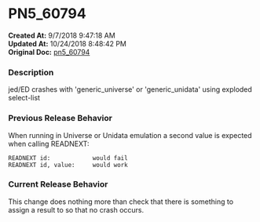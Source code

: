 # PN5_60794

**Created At:** 9/7/2018 9:47:18 AM  
**Updated At:** 10/24/2018 8:48:42 PM  
**Original Doc:** [pn5_60794](https://docs.jbase.com/48420-5-7-1-release-notes/pn5_60794)  


### Description

jed/ED crashes with 'generic\_universe' or 'generic\_unidata' using exploded select-list



### Previous Release Behavior

When running in Universe or Unidata emulation a second value is expected when calling READNEXT:

```
READNEXT id:            would fail
READNEXT id, value:     would work
```



### Current Release Behavior

This change does nothing more than check that there is something to assign a result to so that no crash occurs.
